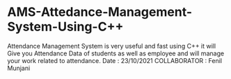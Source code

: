 # AMS-Attedance-Management-System-Using-C++
Attendance Management System is very useful and fast using C++ it will Give you Attendance Data of students as well as employee and will manage your work related to attendance.
Date : 23/10/2021
COLLABORATOR : Fenil Munjani 
